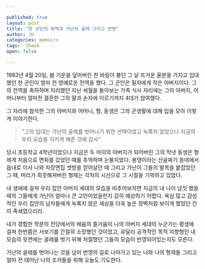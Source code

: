 ```yaml
---

published: true
layout: post
title: "한 군인의 퇴역과 가난의 굴레 그리고 번영"
author: JH
categories: memoirs
tags:  thank
open: false

---
```


1983년 4월 20일, 봄 기운을 덮어버린 찬 바람이 불던 그 날 뜨거운 울분을 가지고 입대했던 한 군인이 얼마 전 영예로운 전역을 했다. 그 군인은 필자에게 작은 아버지이다. 그의 전역을 축하하며 지리했던 지난 세월을 돌아보는 가족 식사 자리에는 그의 아버지, 어머니부터 얼마전 결혼한 그의 딸과 손자에 이르기까지 4대가 참여했다.

그 자리에 참석한 그의 아버지와 어머니, 형, 동생은 그의 군생활에 대해 입을 모아 이렇게 이야기한다.

> "그의 입대는 가난의 굴레를 벗어나기 위한 선택이었고 녹록치 않았으나 지금의 우리 모습을 지키게 해준 것에 감사"

당시 초등학교 4학년이었으나 지금은 두 아이의 아버지가 되어버린 그의 막냇 동생은 형에게 처음으로 면회를 갔었던 때를 추억하며 눈물지었다. 용댕이라는 산골짜기 동네에서 읍내로 이사 나와 자장면집 셋방을 얻어살던 때 그리고 가난이 그들의 발목을 붙잡았던 그 때, 머리가 희끗해져버린 형제는 각자의 시선으로 그 시절을 기억하고 있었다.

내 생애에 걸쳐 우리 집안 아버지 세대의 모습을 비추어보자면 지금의 내 나이 남짓 했을 때의 그들에게 가난이 얼마나 큰 고민이었을런지 감히 예상하기 어렵다. 욕심 많고 감성적인 우리 집안의 남자들에게 녹록치 않은 세상을 더욱 높은 장벽처럼 보이게 했었던 건 이 족쇄였으리라.

내가 경험한 학문의 전당에서의 배움의 즐거움이 나의 아버지 세대의 누군가는 평생에 걸쳐 한번쯤은 서보기를 간절히 소망했던 것이었고, 유달리 공격적인 목적 지향형인 내 모습의 뒷켠에는 굴레를 벗기 위해 처절했던 그들의 모습이 반영되어있는지도 모른다.

가난의 굴레를 벗어나는 것을 넘어 번영의 길로 나아가고 있는 나와 나의 형제들 그리고 얼마 전 태어난 나의 조카들을 위해 오늘도 기도한다.
